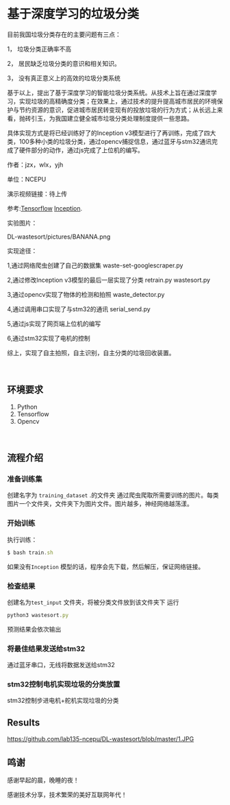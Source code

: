 # 基于深度学习的垃圾分类

目前我国垃圾分类存在的主要问题有三点：

1，	垃圾分类正确率不高

2，	居民缺乏垃圾分类的意识和相关知识。

3，	没有真正意义上的高效的垃圾分类系统

基于以上，提出了基于深度学习的智能垃圾分类系统。从技术上旨在通过深度学习，实现垃圾的高精确度分类；在效果上，通过技术的提升提高城市居民的环境保护与节约资源的意识，促进城市居民转变现有的投放垃圾的行为方式；从长远上来看，抛砖引玉，为我国建立健全城市垃圾分类处理制度提供一些思路。

具体实现方式是将已经训练好了的Inception v3模型进行了再训练，完成了四大类，100多种小类的垃圾分类，通过opencv捕捉信息，通过蓝牙与stm32通讯完成了硬件部分的动作，通过js完成了上位机的编写。


作者：jzx，wlx，yjh

单位：NCEPU

演示视频链接：待上传

参考:[Tensorflow](https://www.tensorflow.org/)
[Inception](https://research.googleblog.com/2016/03/train-your-own-image-classifier-with.html).

实验图片：

DL-wastesort/pictures/BANANA.png



实现途径：

1,通过网络爬虫创建了自己的数据集 waste-set-googlescraper.py

2,通过修改Inception v3模型的最后一层实现了分类  retrain.py wastesort.py

3,通过opencv实现了物体的检测和拍照 waste_detector.py

4,通过调用串口实现了与stm32的通讯 serial_send.py

5,通过js实现了网页端上位机的编写  

6,通过stm32实现了电机的控制 

综上，实现了自主拍照，自主识别，自主分类的垃圾回收装置。

<br/>

## 环境要求

1. Python
2. Tensorflow
3. Opencv
<br/>

## 流程介绍

### 准备训练集 
创建名字为 ``training_dataset`` .的文件夹 通过爬虫爬取所需要训练的图片。每类图片一个文件夹，文件夹下为图片文件。图片越多，神经网络越荡漾。

### 开始训练

执行训练：
```javascript
$ bash train.sh
```
如果没有``Inception`` 模型的话，程序会先下载，然后解压，保证网络链接。

### 检查结果
创建名为``test_input`` 文件夹，将被分类文件放到该文件夹下 
运行

```javascript
python3 wastesort.py
```

预测结果会依次输出

### 将最佳结果发送给stm32
通过蓝牙串口，无线将数据发送给stm32


### stm32控制电机实现垃圾的分类放置
stm32控制步进电机+舵机实现垃圾的分类
## Results

https://github.com/lab135-ncepu/DL-wastesort/blob/master/1.JPG



## 鸣谢
感谢早起的晨，晚睡的夜！

感谢技术分享，技术繁荣的美好互联网年代！
